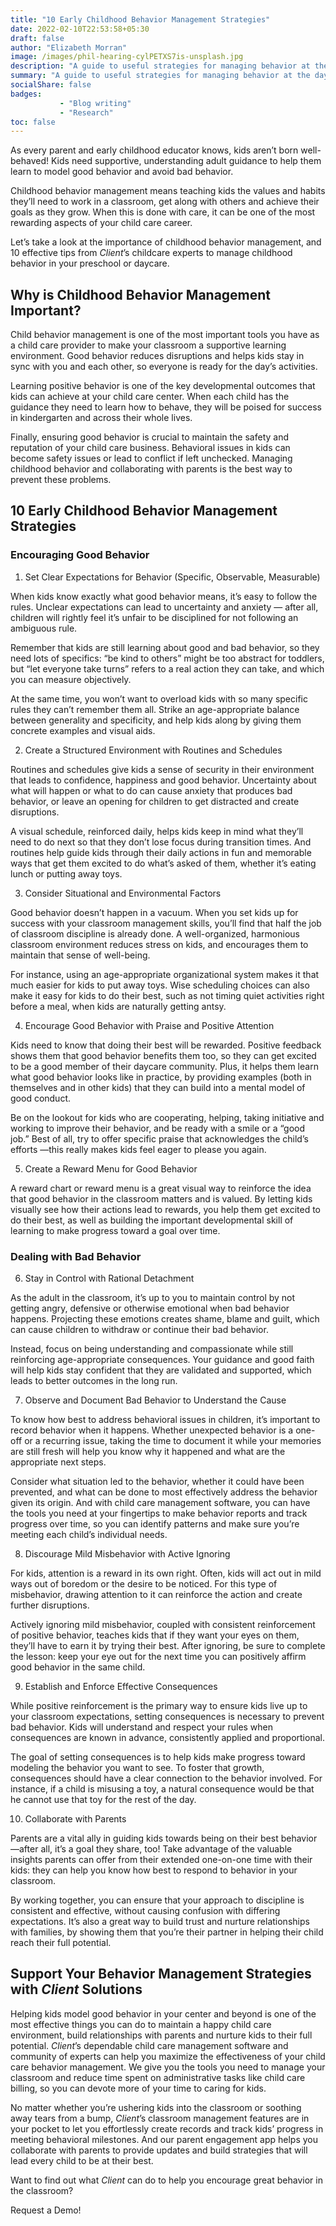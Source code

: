 ```yaml
---
title: "10 Early Childhood Behavior Management Strategies"
date: 2022-02-10T22:53:58+05:30
draft: false
author: "Elizabeth Morran"
image: /images/phil-hearing-cylPETXS7is-unsplash.jpg
description: "A guide to useful strategies for managing behavior at the daycare center."
summary: "A guide to useful strategies for managing behavior at the daycare center."                
socialShare: false
badges:
           - "Blog writing"
           - "Research"      
toc: false
---
```

As every parent and early childhood educator knows, kids aren’t born well-behaved! Kids need
supportive, understanding adult guidance to help them learn to model good behavior and avoid
bad behavior.

Childhood behavior management means teaching kids the values and habits they’ll need to
work in a classroom, get along with others and achieve their goals as they grow. When this is
done with care, it can be one of the most rewarding aspects of your child care career.

Let’s take a look at the importance of childhood behavior management, and 10
effective tips from *Client*’s childcare experts to manage childhood behavior in your preschool or
daycare.

## Why is Childhood Behavior Management Important?

Child behavior management is one of the most important tools you have as a child care provider
to make your classroom a supportive learning environment. Good behavior reduces disruptions
and helps kids stay in sync with you and each other, so everyone is ready for the day’s
activities.

Learning positive behavior is one of the key developmental outcomes that kids can achieve at
your child care center. When each child has the guidance they need to learn how to behave,
they will be poised for success in kindergarten and across their whole lives.

Finally, ensuring good behavior is crucial to maintain the safety and reputation of
your child care business. Behavioral issues in kids can become safety issues or lead to conflict
if left unchecked. Managing childhood behavior and collaborating with parents is the best way to
prevent these problems.

## 10 Early Childhood Behavior Management Strategies

### Encouraging Good Behavior

1. Set Clear Expectations for Behavior (Specific, Observable, Measurable)

When kids know exactly what good behavior means, it’s easy to follow the rules. Unclear
expectations can lead to uncertainty and anxiety &mdash; after all, children will rightly feel it’s unfair to
be disciplined for not following an ambiguous rule.

Remember that kids are still learning about good and bad behavior, so they need lots of specifics:
“be kind to others” might be too abstract for toddlers, but “let everyone take turns” refers to a
real action they can take, and which you can measure objectively.

At the same time, you won’t want to overload kids with so many specific rules they can’t
remember them all. Strike an age-appropriate balance between generality and specificity, and
help kids along by giving them concrete examples and visual aids.

2. Create a Structured Environment with Routines and Schedules

Routines and schedules give kids a sense of security in their environment that leads to
confidence, happiness and good behavior. Uncertainty about what will happen or what to do can
cause anxiety that produces bad behavior, or leave an opening for children to get distracted and
create disruptions.

A visual schedule, reinforced daily, helps kids keep in mind what they’ll need to do next so that
they don’t lose focus during transition times. And routines help guide kids through their daily
actions in fun and memorable ways that get them excited to do what’s asked of them, whether
it’s eating lunch or putting away toys.

3. Consider Situational and Environmental Factors

Good behavior doesn’t happen in a vacuum. When you set kids up for success with your
classroom management skills, you’ll find that half the job of classroom discipline is already
done. A well-organized, harmonious classroom environment reduces stress on kids, and
encourages them to maintain that sense of well-being.

For instance, using an age-appropriate organizational system makes it that much easier for kids
to put away toys. Wise scheduling choices can also make it easy for kids to do their best,
such as not timing quiet activities right before a meal, when kids are naturally
getting antsy.

4. Encourage Good Behavior with Praise and Positive Attention

Kids need to know that doing their best will be rewarded. Positive feedback shows them that
good behavior benefits them too, so they can get excited to be a good member of their daycare
community. Plus, it helps them learn what good behavior looks like in practice, by providing
examples (both in themselves and in other kids) that they can build into a mental model of good
conduct.

Be on the lookout for kids who are cooperating, helping, taking initiative and working to improve
their behavior, and be ready with a smile or a “good job.” Best of all, try to offer specific praise
that acknowledges the child’s efforts &mdash;this really makes kids feel eager to please you again.

5. Create a Reward Menu for Good Behavior

A reward chart or reward menu is a great visual way to reinforce the idea that good behavior in
the classroom matters and is valued. By letting kids visually see how their actions lead to
rewards, you help them get excited to do their best, as well as building the important
developmental skill of learning to make progress toward a goal over time.

### Dealing with Bad Behavior

6. Stay in Control with Rational Detachment

As the adult in the classroom, it’s up to you to maintain control by not getting
angry, defensive or otherwise emotional when bad behavior happens. Projecting these emotions
creates shame, blame and guilt, which can cause children to withdraw or continue their bad
behavior.

Instead, focus on being understanding and compassionate while still reinforcing
age-appropriate consequences. Your guidance and good faith will help kids stay confident that
they are validated and supported, which leads to better outcomes in the long run.

7. Observe and Document Bad Behavior to Understand the Cause

To know how best to address behavioral issues in children, it’s important to record behavior
when it happens. Whether unexpected behavior is a one-off or a recurring issue, taking the time
to document it while your memories are still fresh will help you know why it happened and what
are the appropriate next steps.

Consider what situation led to the behavior, whether it could have been prevented, and what
can be done to most effectively address the behavior given its origin. And with child care
management software, you can have the tools you need at your fingertips to make behavior
reports and track progress over time, so you can identify patterns and make sure you’re meeting
each child’s individual needs.

8. Discourage Mild Misbehavior with Active Ignoring

For kids, attention is a reward in its own right. Often, kids will act out in mild ways out of
boredom or the desire to be noticed. For this type of misbehavior, drawing attention to it can
reinforce the action and create further disruptions.

Actively ignoring mild misbehavior, coupled with consistent reinforcement of positive behavior,
teaches kids that if they want your eyes on them, they’ll have to earn it by trying their best. After
ignoring, be sure to complete the lesson: keep your eye out for the next time you can positively
affirm good behavior in the same child.

9. Establish and Enforce Effective Consequences

While positive reinforcement is the primary way to ensure kids live up to your classroom
expectations, setting consequences is necessary to prevent bad behavior. Kids will understand
and respect your rules when consequences are known in advance, consistently applied and
proportional.

The goal of setting consequences is to help kids make progress toward modeling the behavior
you want to see. To foster that growth, consequences should have a clear connection to the
behavior involved. For instance, if a child is misusing a toy, a natural consequence would be that
he cannot use that toy for the rest of the day.

10. Collaborate with Parents

Parents are a vital ally in guiding kids towards being on their best behavior &mdash;after all, it’s a goal
they share, too! Take advantage of the valuable insights parents can offer from their extended
one-on-one time with their kids: they can help you know how best to respond to behavior in your
classroom.

By working together, you can ensure that your approach to discipline is consistent and effective,
without causing confusion with differing expectations. It’s also a great way to build trust and
nurture relationships with families, by showing them that you’re their partner in helping their
child reach their full potential.

## Support Your Behavior Management Strategies with *Client* Solutions
Helping kids model good behavior in your center and beyond is one of the most effective things
you can do to maintain a happy child care environment, build relationships with parents and
nurture kids to their full potential. *Client*’s dependable child care management software and
community of experts can help you maximize the effectiveness of your child care behavior
management. We give you the tools you need to manage your classroom and reduce time spent
on administrative tasks like child care billing, so you can devote more of your time to caring for
kids.

No matter whether you’re ushering kids into the classroom or soothing away tears from a bump,
*Client*’s classroom management features are in your pocket to let you effortlessly create records
and track kids’ progress in meeting behavioral milestones. And our parent engagement app
helps you collaborate with parents to provide updates and build strategies that will lead every
child to be at their best.

Want to find out what *Client* can do to help you encourage great behavior in the classroom?

Request a Demo!
